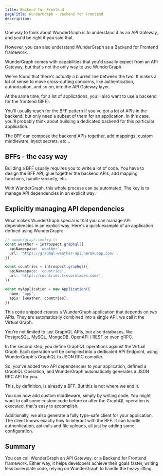 ```yaml
---
title: Backend for Frontend
pageTitle: WunderGraph - Backend for Frontend
description:
---
```


One way to think about WunderGraph is to understand it as an API Gateway,
and you'd be right if you said that.

However, you can also understand WunderGraph as a Backend for Frontend framework.

WunderGraph comes with capabilities that you'd usually expect from an API Gateway,
but that's not the only way to use WunderGraph.

We've found that there's actually a blurred line between the two.
It makes a lot of sense to move cross-cutting concerns,
like authentication, authorization, and so on,
into the API Gateway layer.

At the same time,
for a lot of applications,
you'll also want to use a backend for the frontend (BFF).

You'll usually reach for the BFF pattern if you've got a lot of APIs in the backend,
but only need a subset of them for an application.
In this case,
you'll probably think about building a dedicated backend for this particular application.

The BFF can compose the backend APIs together,
add mappings,
custom middleware,
inject secrets, etc...

## BFFs - the easy way

Building a BFF usually requires you to write a lot of code.
You have to design the BFF API,
glue together the backend APIs,
add mapping functions,
handle security, etc...

With WunderGraph,
this whole process can be automated.
The key is to manage API dependencies in an explicit way.

## Explicitly managing API dependencies

What makes WunderGraph special is that you can manage API dependencies in an explicit way.
Here's a quick example of an application defined using WunderGraph:

```typescript
// wundergraph.config.ts
const weather = introspect.graphql({
  apiNamespace: 'weather',
  url: 'https://graphql-weather-api.herokuapp.com/',
})

const countries = introspect.graphql({
  apiNamespace: 'countries',
  url: 'https://countries.trevorblades.com/',
})

const myApplication = new Application({
  name: 'app',
  apis: [weather, countries],
})
```

This code snipped creates a WunderGraph application that depends on two APIs.
They are automatically combined into a single API,
we call it the Virtual Graph.

You're not limited to just GraphQL APIs,
but also databases, like PostgreSQL, MySQL, MongoDB, OpenAPI / REST or even gRPC.

In the second step,
you define GraphQL operations against the Virtual Graph.
Each operation will be compiled into a dedicated API Endpoint,
using WunderGraph's GraphQL to JSON RPC compiler.

So, you've added two API dependencies to your application,
defined a GraphQL Operation,
and WunderGraph automatically generates a JSON RPC API for you.

This, by definition, is already a BFF.
But this is not where we end it.

You can now add custom middleware, simply by writing code.
You might want to call some custom code before or after the GraphQL operation is executed,
that's easy to accomplish.

Additionally,
we also generate a fully type-safe client for your application.
The client knows exactly how to interact with the BFF.
It can handle authentication, api calls and file uploads,
all just by adding some configuration.

## Summary

You can call WunderGraph an API Gateway,
or a Backend for Frontend framework.
Either way, it helps developers achieve their goals faster,
writing less boilerplate code,
relying on WunderGraph to handle the heavy lifting.
